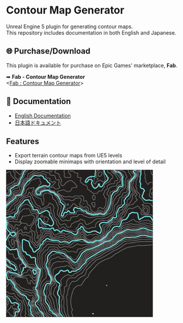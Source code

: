 # Contour Map Generator

Unreal Engine 5 plugin for generating contour maps.  
This repository includes documentation in both English and Japanese.

## 🌐 Purchase/Download

This plugin is available for purchase on Epic Games' marketplace, **Fab**.  

➡ **Fab - Contour Map Generator**  
<[Fab : Contour Map Generator](https://www.fab.com/ja/listings/9de789d4-2edc-4f39-8962-fc5b0b07dc24)>

## 📘 Documentation

- [English Documentation](./en/Readme.md)
- [日本語ドキュメント](./jp/Readme.md)

## Features

- Export terrain contour maps from UE5 levels
- Display zoomable minimaps with orientation and level of detail

<img src="./Images/DA_Settings/ContourMap_LOD000_X000_Y000_Copy.png" width="400">

